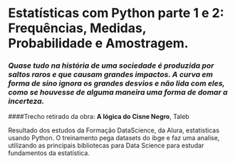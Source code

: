 # Estatísticas com Python parte 1 e 2: Frequências, Medidas, Probabilidade e Amostragem.

### _Quase tudo na história de uma sociedade é produzida por saltos raros e que causam grandes impactos. A curva em forma de sino ignora os grandes desvios e não lida com eles, como se houvesse de alguma maneira uma forma de domar a incerteza._ 
####Trecho retirado da obra: **A lógica do Cisne Negro**, Taleb



Resultado dos estudos da Formação DataScience, da Alura, estatisticas usando Python. O treinamento pega datasets do ibge e faz uma analise, utilizando as principais bibliotecas para Data Science para estudar fundamentos da estatística.
